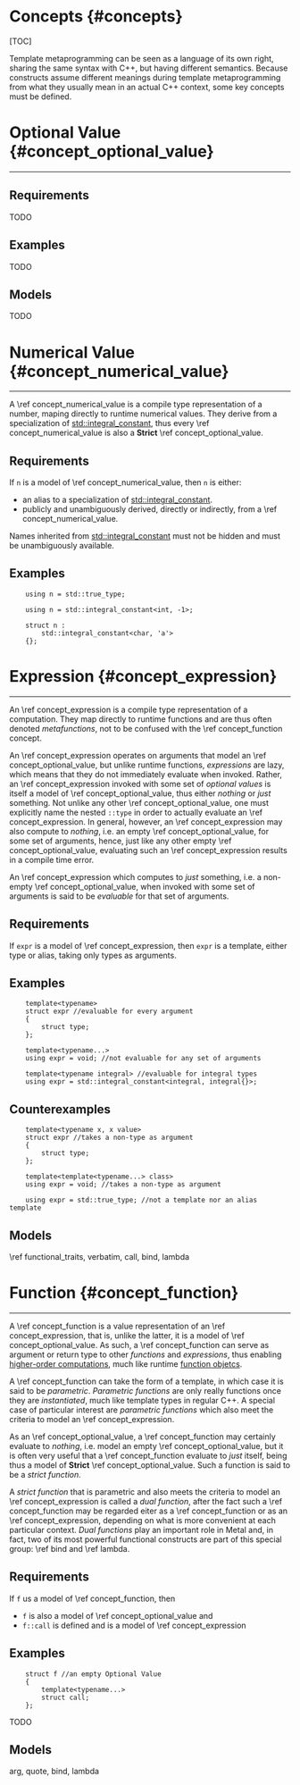 # Concepts {#concepts}

[TOC]

Template metaprogramming can be seen as a language of its own
right, sharing the same syntax with C++, but having different semantics.
Because constructs assume different meanings during template metaprogramming
from what they usually mean in an actual C++ context, some key concepts must be
defined.

# Optional Value {#concept_optional_value}

--------------------------------------------------------------------------------

## Requirements

TODO

## Examples

TODO

## Models

TODO

# Numerical Value {#concept_numerical_value}

--------------------------------------------------------------------------------

A \ref concept_numerical_value is a compile type representation of a number,
maping directly to runtime numerical values.
They derive from a specialization of
[std::integral_constant][std_integral_constant], thus
every \ref concept_numerical_value is also a
**Strict** \ref concept_optional_value.

## Requirements

If `n` is a model of \ref concept_numerical_value, then `n` is either:
* an alias to a specialization of
[std::integral_constant][std_integral_constant].
* publicly and unambiguously derived, directly or indirectly, from a
\ref concept_numerical_value.

Names inherited from [std::integral_constant][std_integral_constant]
must not be hidden and must be unambiguously available.

## Examples

~~~{.cpp}
    using n = std::true_type;
~~~

~~~{.cpp}
    using n = std::integral_constant<int, -1>;
~~~

~~~{.cpp}
    struct n :
        std::integral_constant<char, 'a'>
    {};
~~~

# Expression {#concept_expression}

--------------------------------------------------------------------------------

An \ref concept_expression is a compile type representation of a computation.
They map directly to runtime functions and are thus often denoted
*metafunctions*, not to be confused with the \ref concept_function concept.

An \ref concept_expression operates on arguments that model an
\ref concept_optional_value, but
unlike runtime functions, *expressions* are lazy, which means that they do
not immediately evaluate when invoked.
Rather, an \ref concept_expression invoked with some set of *optional values* is
itself a model of \ref concept_optional_value,
thus either *nothing* or *just* something.
Not unlike any other \ref concept_optional_value,
one must explicitly name the nested `::type`
in order to actually evaluate an \ref concept_expression.
In general, however, an \ref concept_expression may also compute to *nothing*,
i.e. an empty \ref concept_optional_value, for some set of arguments, hence,
just like any other empty \ref concept_optional_value,
evaluating such an \ref concept_expression results in a compile time error.

An \ref concept_expression which computes to *just* something, i.e. a non-empty
\ref concept_optional_value, when invoked with some set of arguments
is said to be *evaluable* for that set of arguments.

## Requirements

If `expr` is a model of \ref concept_expression, then `expr` is a template,
either type or alias, taking only types as arguments.

## Examples

~~~{.cpp}
    template<typename>
    struct expr //evaluable for every argument
    {
        struct type;
    };
~~~

~~~{.cpp}
    template<typename...>
    using expr = void; //not evaluable for any set of arguments
~~~

~~~{.cpp}
    template<typename integral> //evaluable for integral types
    using expr = std::integral_constant<integral, integral{}>;
~~~

## Counterexamples

~~~{.cpp}
    template<typename x, x value>
    struct expr //takes a non-type as argument
    {
        struct type;
    };
~~~

~~~{.cpp}
    template<template<typename...> class>
    using expr = void; //takes a non-type as argument
~~~

~~~{.cpp}
    using expr = std::true_type; //not a template nor an alias template
~~~

## Models

\ref functional_traits, verbatim, call, bind, lambda

# Function {#concept_function}

--------------------------------------------------------------------------------

A \ref concept_function is a value representation of an \ref concept_expression,
that is, unlike the latter, it is a model of \ref concept_optional_value.
As such, a \ref concept_function can serve as argument or return type to other
*functions* and *expressions*, thus enabling
[higher-order computations][higher_order], much like runtime
[function objetcs][function_object].

A \ref concept_function can take the form of a template,
in which case it is said to be *parametric*.
*Parametric functions* are only really functions once they are *instantiated*,
much like template types in regular C++.
A special case of particular interest are *parametric functions* which also
meet the criteria to model an \ref concept_expression.

As an \ref concept_optional_value,
a \ref concept_function may certainly evaluate to
*nothing*, i.e. model an empty \ref concept_optional_value,
but it is often very useful that a \ref concept_function
evaluate to *just* itself,
being thus a model of **Strict** \ref concept_optional_value.
Such a function is said to be a *strict function*.

A *strict function*
that is parametric and also meets the criteria to model an
\ref concept_expression is called a *dual function*,
after the fact such a \ref concept_function
may be regarded eiter as a \ref concept_function
or as an \ref concept_expression,
depending on what is more convenient at each particular context.
*Dual functions* play an important role in Metal
and, in fact, two of its most powerful functional
constructs are part of this special group: \ref bind and \ref lambda.


## Requirements

If `f` us a model of \ref concept_function, then
* `f` is also a model of \ref concept_optional_value and
* `f::call` is defined and is a model of \ref concept_expression

## Examples

~~~{.cpp}
    struct f //an empty Optional Value
    {
        template<typename...>
        struct call;
    };
~~~

TODO

## Models

arg, quote, bind, lambda

[std_integral_constant]:    http://en.cppreference.com/w/cpp/types/integral_constant
[higher_order]:             https://en.wikipedia.org/wiki/Higher-order_function
[function_object]:          http://en.cppreference.com/w/cpp/utility/functional
